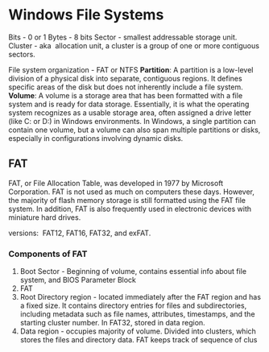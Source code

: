 # Windows File Systems

Bits - 0 or 1
Bytes - 8 bits
Sector - smallest addressable storage unit.
Cluster - aka  allocation unit, a cluster is a group of one or more contiguous sectors.

File system organization - FAT or NTFS
**Partition**: A partition is a low-level division of a physical disk into separate, contiguous regions. It defines specific areas of the disk but does not inherently include a file system.
**Volume**: A volume is a storage area that has been formatted with a file system and is ready for data storage. Essentially, it is what the operating system recognizes as a usable storage area, often assigned a drive letter (like C: or D:) in Windows environments. In Windows, a single partition can contain one volume, but a volume can also span multiple partitions or disks, especially in configurations involving dynamic disks.

## FAT
FAT, or File Allocation Table, was developed in 1977 by Microsoft Corporation. FAT is not used as much on computers these days. However, the majority of flash memory storage is still formatted using the FAT file system. In addition, FAT is also frequently used in electronic devices with miniature hard drives.

versions:  FAT12, FAT16, FAT32, and exFAT.
### Components of FAT

1. Boot Sector - Beginning of volume, contains essential info about file system, and BIOS Parameter Block
2. FAT
3. Root Directory region - located immediately after the FAT region and has a fixed size. It contains directory entries for files and subdirectories, including metadata such as file names, attributes, timestamps, and the starting cluster number. In FAT32, stored in data region.
4. Data region - occupies majority of volume. Divided into clusters, which stores the files and directory data. FAT keeps track of sequence of clus